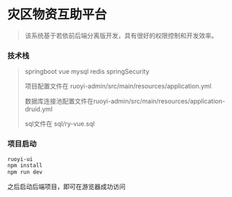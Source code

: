 # 灾区物资互助平台

> 该系统基于若依前后端分离版开发，具有很好的权限控制和开发效率。
### 技术栈
> springboot vue mysql redis springSecurity
>
>项目配置文件在 ruoyi-admin/src/main/resources/application.yml
>
>数据库连接池配置文件在ruoyi-admin/src/main/resources/application-druid.yml
>
> sql文件在 sql/ry-vue.sql
>
### 项目启动
```bash
ruoyi-ui
npm install
npm run dev
```

之后启动后端项目，即可在游览器成功访问